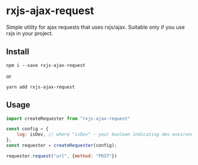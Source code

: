 # rxjs-ajax-request
Simple utility for ajax requests that uses rxjs/ajax. Suitable only if you use rxjs in your project.

## Install
`npm i --save rxjs-ajax-request`

or

`yarn add rxjs-ajax-request`

## Usage
```javascript
import createRequester from "rxjs-ajax-request"

const config = {
    log: isDev, // where "isDev" - your boolean indicating dev environment 
};
const requester = createRequester(config);

requester.request("url", {method: "POST"})
```
